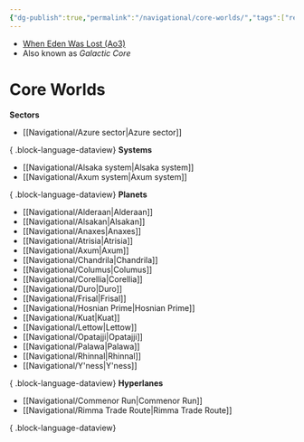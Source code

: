 ```yaml
---
{"dg-publish":true,"permalink":"/navigational/core-worlds/","tags":["region","map","rimma","perlemian","commenor","unfinished"]}
---
```


- [When Eden Was Lost (Ao3)](https://archiveofourown.org/works/19334440/chapters/45992584)
- Also known as *Galactic Core*
# Core Worlds


**Sectors**
- [[Navigational/Azure sector\|Azure sector]]

{ .block-language-dataview}
**Systems**
- [[Navigational/Alsaka system\|Alsaka system]]
- [[Navigational/Axum system\|Axum system]]

{ .block-language-dataview}
**Planets**
- [[Navigational/Alderaan\|Alderaan]]
- [[Navigational/Alsakan\|Alsakan]]
- [[Navigational/Anaxes\|Anaxes]]
- [[Navigational/Atrisia\|Atrisia]]
- [[Navigational/Axum\|Axum]]
- [[Navigational/Chandrila\|Chandrila]]
- [[Navigational/Columus\|Columus]]
- [[Navigational/Corellia\|Corellia]]
- [[Navigational/Duro\|Duro]]
- [[Navigational/Frisal\|Frisal]]
- [[Navigational/Hosnian Prime\|Hosnian Prime]]
- [[Navigational/Kuat\|Kuat]]
- [[Navigational/Lettow\|Lettow]]
- [[Navigational/Opatajji\|Opatajji]]
- [[Navigational/Palawa\|Palawa]]
- [[Navigational/Rhinnal\|Rhinnal]]
- [[Navigational/Y'ness\|Y'ness]]

{ .block-language-dataview}
**Hyperlanes**
- [[Navigational/Commenor Run\|Commenor Run]]
- [[Navigational/Rimma Trade Route\|Rimma Trade Route]]

{ .block-language-dataview}